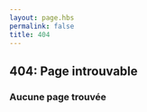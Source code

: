 ```yaml
---
layout: page.hbs
permalink: false
title: 404
---
```


## 404: Page introuvable

### Aucune page trouvée
